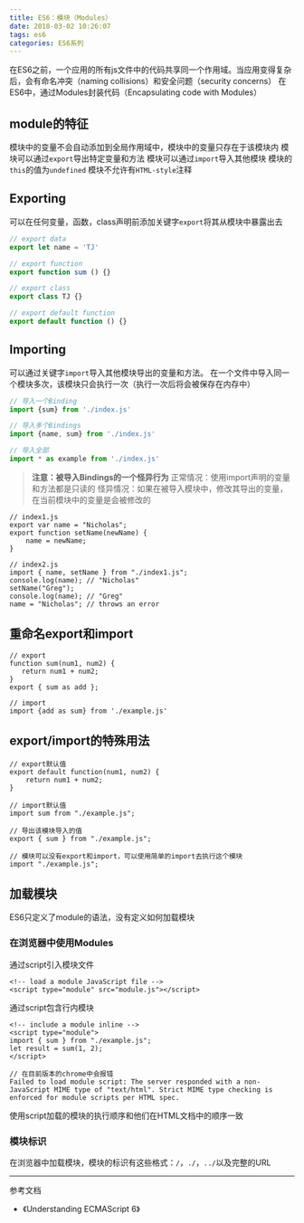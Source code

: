 ```yaml
---
title: ES6：模块（Modules）
date: 2018-03-02 10:26:07
tags: es6
categories: ES6系列
---
```


在ES6之前，一个应用的所有js文件中的代码共享同一个作用域。当应用变得复杂后，会有命名冲突（naming collisions）和安全问题（security concerns）
在ES6中，通过Modules封装代码（Encapsulating code with Modules）

## module的特征
模块中的变量不会自动添加到全局作用域中，模块中的变量只存在于该模块内
模块可以通过`export`导出特定变量和方法
模块可以通过`import`导入其他模块
模块的`this`的值为`undefined`
模块不允许有`HTML-style`注释

## Exporting
可以在任何变量，函数，class声明前添加关键字`export`将其从模块中暴露出去
```js
// export data
export let name = 'TJ'

// export function
export function sum () {}

// export class
export class TJ {}

// export default function
export default function () {}
```

## Importing
可以通过关键字`import`导入其他模块导出的变量和方法。
在一个文件中导入同一个模块多次，该模块只会执行一次（执行一次后将会被保存在内存中）
```js
// 导入一个Binding
import {sum} from './index.js'

// 导入多个Bindings
import {name, sum} from './index.js'

// 导入全部
import * as example from './index.js'
```

> **注意：被导入Bindings的一个怪异行为**
正常情况：使用import声明的变量和方法都是只读的
怪异情况：如果在被导入模块中，修改其导出的变量，在当前模块中的变量是会被修改的

```
// index1.js
export var name = "Nicholas";
export function setName(newName) {
    name = newName;
}

// index2.js
import { name, setName } from "./index1.js";
console.log(name); // "Nicholas"
setName("Greg");
console.log(name); // "Greg"
name = "Nicholas"; // throws an error
```

## 重命名export和import
```
// export
function sum(num1, num2) {
   return num1 + num2;
}
export { sum as add };

// import
import {add as sum} from './example.js'
```

## export/import的特殊用法
```
// export默认值
export default function(num1, num2) {
    return num1 + num2;
}

// import默认值
import sum from "./example.js";

// 导出该模块导入的值
export { sum } from "./example.js";

// 模块可以没有export和import，可以使用简单的import去执行这个模块
import "./example.js";
```

## 加载模块
ES6只定义了module的语法，没有定义如何加载模块

### 在浏览器中使用Modules
通过script引入模块文件
```
<!-- load a module JavaScript file -->
<script type="module" src="module.js"></script>
```

通过script包含行内模块
```
<!-- include a module inline -->
<script type="module">
import { sum } from "./example.js";
let result = sum(1, 2);
</script>

// 在目前版本的chrome中会报错
Failed to load module script: The server responded with a non-JavaScript MIME type of "text/html". Strict MIME type checking is enforced for module scripts per HTML spec.
```

使用script加载的模块的执行顺序和他们在HTML文档中的顺序一致

### 模块标识
在浏览器中加载模块，模块的标识有这些格式：`/`，`./`，`../`以及完整的URL

---
参考文档
* 《Understanding ECMAScript 6》

